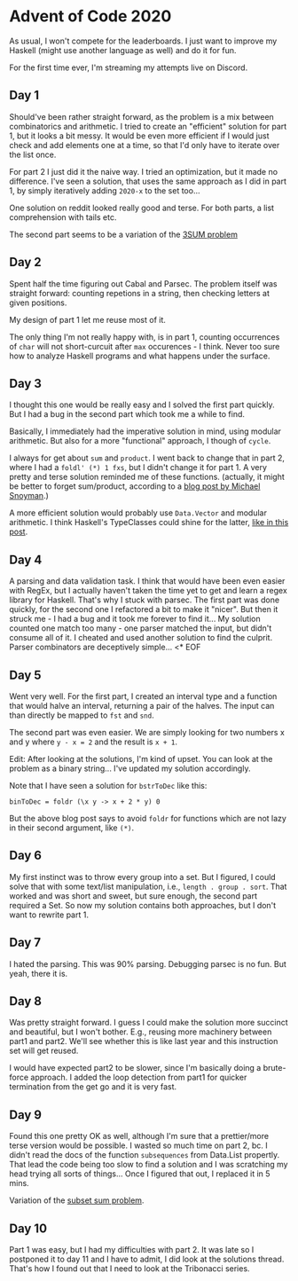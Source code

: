 # Advent of Code 2020

As usual, I won't compete for the leaderboards.
I just want to improve my Haskell (might use another language as well)
and do it for fun.

For the first time ever, I'm streaming my attempts live on Discord.

## Day 1

Should've been rather straight forward, as the problem is a mix between
combinatorics and arithmetic.
I tried to create an "efficient" solution for part 1, but it looks a bit
messy. It would be even more efficient if I would just check and add elements
one at a time, so that I'd only have to iterate over the list once.

For part 2 I just did it the naive way. I tried an optimization,
but it made no difference. I've seen a solution, that uses the same approach
as I did in part 1, by simply iteratively adding `2020-x` to the set too...

One solution on reddit looked really good and terse. For both parts,
a list comprehension with tails etc.

The second part seems to be a variation of the [3SUM problem](https://en.wikipedia.org/wiki/3SUM)

## Day 2

Spent half the time figuring out Cabal and Parsec.
The problem itself was straight forward: counting repetions in a string,
then checking letters at given positions.

My design of part 1 let me reuse most of it.

The only thing I'm not really happy with, is in part 1, counting occurrences
of `char` will not short-curcuit after `max` occurences - I think.
Never too sure how to analyze Haskell programs and what happens under the surface.

## Day 3

I thought this one would be really easy and I solved the first part quickly.
But I had a bug in the second part which took me a while to find.

Basically, I immediately had the imperative solution in mind, using modular
arithmetic. But also for a more "functional" approach, I though of `cycle`.

I always for get about `sum` and `product`. I went back to change that in
part 2, where I had a `foldl' (*) 1 fxs`, but I didn't change it for part 1.
A very pretty and terse solution reminded me of these functions.
(actually, it might be better to forget sum/product, according to a
[blog post by Michael Snoyman](https://www.snoyman.com/blog/2020/10/haskell-bad-parts-1).)

A more efficient solution would probably use `Data.Vector` and modular arithmetic.
I think Haskell's TypeClasses could shine for the latter, [like in this post](https://byorgey.wordpress.com/2020/02/15/competitive-programming-in-haskell-modular-arithmetic-part-1/).

## Day 4

A parsing and data validation task.
I think that would have been even easier with RegEx, but I actually haven't taken
the time yet to get and learn a regex library for Haskell.
That's why I stuck with parsec. The first part was done quickly, for the second
one I refactored a bit to make it "nicer".
But then it struck me - I had a bug and it took me forever to find it...
My solution counted one match too many - one parser matched the input, but didn't
consume all of it. I cheated and used another solution to find the culprit.
Parser combinators are deceptively simple... <* EOF

## Day 5

Went very well. For the first part, I created an interval type and a function
that would halve an interval, returning a pair of the halves.
The input can than directly be mapped to `fst` and `snd`.

The second part was even easier. We are simply looking for two numbers x and y
where `y - x = 2` and the result is `x + 1`.

Edit: After looking at the solutions, I'm kind of upset. You can look at the
problem as a binary string... I've updated my solution accordingly.

Note that I have seen a solution for `bstrToDec` like this:

    binToDec = foldr (\x y -> x + 2 * y) 0

But the above blog post says to avoid `foldr` for functions which are not lazy
in their second argument, like `(*)`.

## Day 6

My first instinct was to throw every group into a set. But I figured, I could
solve that with some text/list manipulation, i.e., `length . group . sort`.
That worked and was short and sweet, but sure enough, the second part required
a Set. So now my solution contains both approaches, but I don't want to rewrite
part 1.

## Day 7

I hated the parsing. This was 90% parsing. Debugging parsec is no fun.
But yeah, there it is.

## Day 8

Was pretty straight forward. I guess I could make the solution more succinct
and beautiful, but I won't bother. E.g., reusing more machinery between
part1 and part2. We'll see whether this is like last year and this instruction
set will get reused.

I would have expected part2 to be slower, since I'm basically doing a brute-
force approach. I added the loop detection from part1 for quicker termination
from the get go and it is very fast.

## Day 9

Found this one pretty OK as well, although I'm sure that a prettier/more terse
version would be possible.
I wasted so much time on part 2, bc. I didn't read the docs of the function
`subsequences` from Data.List propertly. That lead the code being too slow
to find a solution and I was scratching my head trying all sorts of things...
Once I figured that out, I replaced it in 5 mins.

Variation of the [subset sum problem](https://en.wikipedia.org/wiki/Subset_sum_problem).

## Day 10

Part 1 was easy, but I had my difficulties with part 2. It was late so
I postponed it to day 11 and I have to admit, I did look at the solutions thread.
That's how I found out that I need to look at the Tribonacci series.

